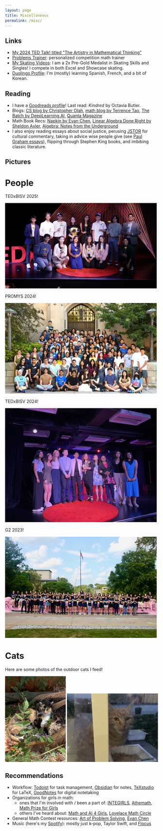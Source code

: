 ```yaml
---
layout: page
title: Miscellaneous
permalink: /misc/
---
```


## Links
- [My 2024 TED Talk! titled "The Artistry in Mathematical Thinking"](https://www.youtube.com/watch?v=_UgkzdZAeXk)
- [Problems Trainer](https://www.problemstrainer.app/about): personalized competition math trainer
- [My Skating Videos](https://www.youtube.com/playlist?list=PLgFAicTGT_Cg-_uuIOc67kmYnI8jX1YCz): I am a 2x Pre-Gold Medalist in Skating Skills and Singles! I compete in both Excel and Showcase skating.
- [Duolingo Profile](https://www.duolingo.com/profile/annadeng08): I'm (mostly) learning Spanish, French, and a bit of Korean. 

## Reading
- I have a [Goodreads profile](https://www.goodreads.com/user/show/144917204-anna)! Last read: *Kindred* by Octavia Butler.
- Blogs: [CS blog by Christopher Olah](https://colah.github.io/), [math blog by Terrence Tao](https://terrytao.wordpress.com/), [The Batch by DeepLearning.AI](https://www.deeplearning.ai/the-batch/), [Quanta Magazine](https://www.quantamagazine.org/)
- Math Book Recs: [Napkin by Evan Chen](https://web.evanchen.cc/napkin.html), [Linear Algebra Done Right by Sheldon Axler](https://linear.axler.net/), [Algebra: Notes from the Underground](https://www.google.com/books/edition/Algebra/QVctEAAAQBAJ)
- I also enjoy reading essays about social justice, perusing [JSTOR](https://www.jstor.org/) for cultural commentary, taking in advice wise people give (see [Paul Graham essays](https://www.paulgraham.com/articles.html)), flipping through Stephen King books, and imbibing classic literature.

## Pictures

# People
TEDxBISV 2025!

<img src="/images/TEDxBISV2025.jpg" alt="tedxbisv2025" width="500" class="center">

PROMYS 2024!

<img src="/images/promys2024.jpg" alt="promys2024" width="500" class="center">

TEDxBISV 2024!

<img src="/images/tedtalks.jpeg" alt="tedtalks2024" width="500" class="center">

G2 2023!

<img src="/images/2023g2.jpg" alt="g2 2023" width="500" class="center">


# Cats
Here are some photos of the outdoor cats I feed!

<img src="/images/flowercat.jpg" alt="flowercat" width="200">  <img src="/images/catfeed.png" alt="smallcat" width="300">

## Recommendations
- Workflow: [Todoist](https://app.todoist.com/app) for task management, [Obsidian](https://obsidian.md/) for notes, [TeXstudio](https://www.texstudio.org/) for LaTeX, [GoodNotes](https://www.goodnotes.com/) for digital notetaking
- Organizations for girls in math: 
    - ones that I'm involved with / been a part of: [INTEGIRLS](https://www.integirls.org/), [Athemath](https://athemath.org/), [Math Prize for Girls](https://mathprize.atfoundation.org/)
    - others I've heard about: [Math and AI 4 Girls](https://www.mathandai4girls.org/), [Lovelace Math Circle](https://www.lovelacemath.org/home)
- General Math Contest resources: [Art of Problem Solving](https://aops.com/), [Evan Chen](https://web.evanchen.cc/)
- Music (here's my [Spotify](https://open.spotify.com/user/xj85ob0h9cj7vt05dff8bz4d4)): mostly just k-pop, Taylor Swift, and [Flocus](https://www.flocus.com/)